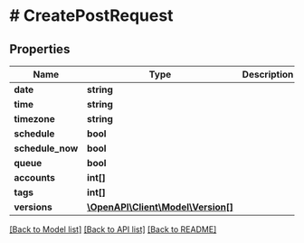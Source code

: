 # # CreatePostRequest

## Properties

Name | Type | Description | Notes
------------ | ------------- | ------------- | -------------
**date** | **string** |  | [optional]
**time** | **string** |  | [optional]
**timezone** | **string** |  | [optional]
**schedule** | **bool** |  | [optional]
**schedule_now** | **bool** |  | [optional]
**queue** | **bool** |  | [optional]
**accounts** | **int[]** |  | [optional]
**tags** | **int[]** |  | [optional]
**versions** | [**\OpenAPI\Client\Model\Version[]**](Version.md) |  | [optional]

[[Back to Model list]](../../README.md#models) [[Back to API list]](../../README.md#endpoints) [[Back to README]](../../README.md)

